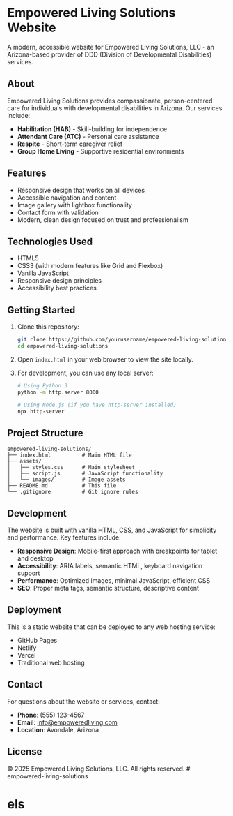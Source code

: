 # Empowered Living Solutions Website

A modern, accessible website for Empowered Living Solutions, LLC - an Arizona-based provider of DDD (Division of Developmental Disabilities) services.

## About

Empowered Living Solutions provides compassionate, person-centered care for individuals with developmental disabilities in Arizona. Our services include:

- **Habilitation (HAB)** - Skill-building for independence
- **Attendant Care (ATC)** - Personal care assistance
- **Respite** - Short-term caregiver relief
- **Group Home Living** - Supportive residential environments

## Features

- Responsive design that works on all devices
- Accessible navigation and content
- Image gallery with lightbox functionality
- Contact form with validation
- Modern, clean design focused on trust and professionalism

## Technologies Used

- HTML5
- CSS3 (with modern features like Grid and Flexbox)
- Vanilla JavaScript
- Responsive design principles
- Accessibility best practices

## Getting Started

1. Clone this repository:
   ```bash
   git clone https://github.com/yourusername/empowered-living-solutions.git
   cd empowered-living-solutions
   ```

2. Open `index.html` in your web browser to view the site locally.

3. For development, you can use any local server:
   ```bash
   # Using Python 3
   python -m http.server 8000
   
   # Using Node.js (if you have http-server installed)
   npx http-server
   ```

## Project Structure

```
empowered-living-solutions/
├── index.html          # Main HTML file
├── assets/
│   ├── styles.css      # Main stylesheet
│   ├── script.js       # JavaScript functionality
│   └── images/         # Image assets
├── README.md           # This file
└── .gitignore          # Git ignore rules
```

## Development

The website is built with vanilla HTML, CSS, and JavaScript for simplicity and performance. Key features include:

- **Responsive Design**: Mobile-first approach with breakpoints for tablet and desktop
- **Accessibility**: ARIA labels, semantic HTML, keyboard navigation support
- **Performance**: Optimized images, minimal JavaScript, efficient CSS
- **SEO**: Proper meta tags, semantic structure, descriptive content

## Deployment

This is a static website that can be deployed to any web hosting service:

- GitHub Pages
- Netlify
- Vercel
- Traditional web hosting

## Contact

For questions about the website or services, contact:
- **Phone**: (555) 123-4567
- **Email**: info@empoweredliving.com
- **Location**: Avondale, Arizona

## License

© 2025 Empowered Living Solutions, LLC. All rights reserved. # empowered-living-solutions
# els
